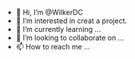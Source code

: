 - 👋 Hi, I’m @WilkerDC
- 👀 I’m interested in creat a project.
- 🌱 I’m currently learning ...
- 💞️ I’m looking to collaborate on ...
- 📫 How to reach me ...
